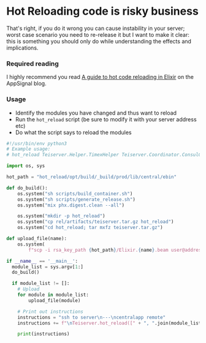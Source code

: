 # Hot Reloading code is risky business
That's right, if you do it wrong you can cause instability in your server; worst case scenario you need to re-release it but I want to make it clear: this is something you should only do while understanding the effects and implications.

### Required reading
I highly recommend you read [A guide to hot code reloading in Elixir](https://blog.appsignal.com/2021/07/27/a-guide-to-hot-code-reloading-in-elixir.html) on the AppSignal blog.

### Usage
- Identify the modules you have changed and thus want to reload
- Run the `hot_reload` script (be sure to modify it with your server address etc)
- Do what the script says to reload the modules


```python
#!/usr/bin/env python3
# Example usage:
# hot_reload Teiserver.Helper.TimexHelper Teiserver.Coordinator.ConsulCommands

import os, sys

hot_path = "hot_reload/opt/build/_build/prod/lib/central/ebin"

def do_build():
    os.system("sh scripts/build_container.sh")
    os.system("sh scripts/generate_release.sh")
    os.system("mix phx.digest.clean --all")

    os.system("mkdir -p hot_reload")
    os.system("cp rel/artifacts/teiserver.tar.gz hot_reload")
    os.system("cd hot_reload; tar mxfz teiserver.tar.gz")

def upload_file(name):
    os.system(
        f"scp -i rsa_key_path {hot_path}/Elixir.{name}.beam user@address:/apps/central/lib/central-0.1.0/ebin")

if __name__ == '__main__':
  module_list = sys.argv[1:]
  do_build()

  if module_list != []:
    # Upload
    for module in module_list:
        upload_file(module)

    # Print out instructions
    instructions = "ssh to server\n---\ncentralapp remote"
    instructions += f"\nTeiserver.hot_reload([" + ", ".join(module_list) + "])"

    print(instructions)
```
